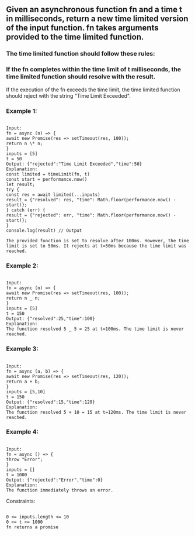 ## Given an asynchronous function fn and a time t in milliseconds, return a new time limited version of the input function. fn takes arguments provided to the time limited function.

### The time limited function should follow these rules:

### If the fn completes within the time limit of t milliseconds, the time limited function should resolve with the result.

If the execution of the fn exceeds the time limit, the time limited function should reject with the string "Time Limit Exceeded".

### Example 1:

```

Input:
fn = async (n) => {
await new Promise(res => setTimeout(res, 100));
return n \* n;
}
inputs = [5]
t = 50
Output: {"rejected":"Time Limit Exceeded","time":50}
Explanation:
const limited = timeLimit(fn, t)
const start = performance.now()
let result;
try {
const res = await limited(...inputs)
result = {"resolved": res, "time": Math.floor(performance.now() - start)};
} catch (err) {
result = {"rejected": err, "time": Math.floor(performance.now() - start)};
}
console.log(result) // Output

The provided function is set to resolve after 100ms. However, the time limit is set to 50ms. It rejects at t=50ms because the time limit was reached.
```

### Example 2:

```

Input:
fn = async (n) => {
await new Promise(res => setTimeout(res, 100));
return n _ n;
}
inputs = [5]
t = 150
Output: {"resolved":25,"time":100}
Explanation:
The function resolved 5 _ 5 = 25 at t=100ms. The time limit is never reached.
```

### Example 3:

```

Input:
fn = async (a, b) => {
await new Promise(res => setTimeout(res, 120));
return a + b;
}
inputs = [5,10]
t = 150
Output: {"resolved":15,"time":120}
Explanation:
​​​​The function resolved 5 + 10 = 15 at t=120ms. The time limit is never reached.
```

### Example 4:

```

Input:
fn = async () => {
throw "Error";
}
inputs = []
t = 1000
Output: {"rejected":"Error","time":0}
Explanation:
The function immediately throws an error.

```

Constraints:

```

0 <= inputs.length <= 10
0 <= t <= 1000
fn returns a promise

```
